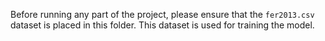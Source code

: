 Before running any part of the project, please ensure that the `fer2013.csv` dataset is placed in this folder. This dataset is used for training the model.